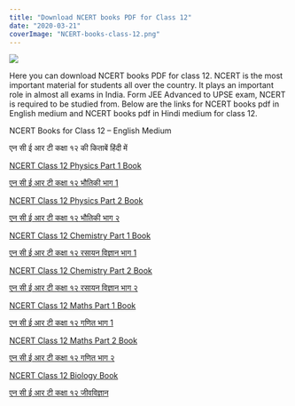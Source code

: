 ```yaml
---
title: "Download NCERT books PDF for Class 12"
date: "2020-03-21"
coverImage: "NCERT-books-class-12.png"
---
```


![](/images/NCERT-books-class-12.png)

Here you can download NCERT books PDF for class 12. NCERT is the most important material for students all over the country. It plays an important role in almost all exams in India. Form JEE Advanced to UPSE exam, NCERT is required to be studied from. Below are the links for NCERT books pdf in English medium and NCERT books pdf in Hindi medium for class 12.

NCERT Books for Class 12 – English Medium

एन सी ई आर टी कक्षा १२ की किताबें हिंदी में

[NCERT Class 12 Physics Part 1 Book](http://ncert.nic.in/textbook/pdf/leph1dd.zip)

[एन सी ई आर टी कक्षा १२ भौतिकी भाग 1](http://ncert.nic.in/textbook/pdf/lhph1dd.zip)

[NCERT Class 12 Physics Part 2 Book](http://ncert.nic.in/textbook/pdf/leph2dd.zip)

[एन सी ई आर टी कक्षा १२ भौतिकी भाग २](http://ncert.nic.in/textbook/pdf/lhph1dd.zip)

[NCERT Class 12 Chemistry Part 1 Book](http://ncert.nic.in/textbook/pdf/lech1dd.zip)

[एन सी ई आर टी कक्षा १२ रसायन विज्ञान भाग 1](http://ncert.nic.in/textbook/pdf/lhch1dd.zip)

[NCERT Class 12 Chemistry Part 2 Book](http://ncert.nic.in/textbook/pdf/lech2dd.zip)

[एन सी ई आर टी कक्षा १२ रसायन विज्ञान भाग २](http://ncert.nic.in/textbook/pdf/lhch2dd.zip)

[NCERT Class 12 Maths Part 1 Book](http://ncert.nic.in/textbook/pdf/lemh1dd.zip)

[एन सी ई आर टी कक्षा १२ गणित भाग 1](http://ncert.nic.in/textbook/pdf/lhmh1dd.zip)

[NCERT Class 12 Maths Part 2 Book](http://ncert.nic.in/textbook/pdf/lemh2dd.zip)

[एन सी ई आर टी कक्षा १२ गणित भाग २](http://ncert.nic.in/textbook/pdf/lhmh2dd.zip)

[NCERT Class 12 Biology Book](http://ncert.nic.in/textbook/pdf/lebo1dd.zip)

[एन सी ई आर टी कक्षा १२ जीवविज्ञान](http://ncert.nic.in/textbook/pdf/lhbo1dd.zip)
